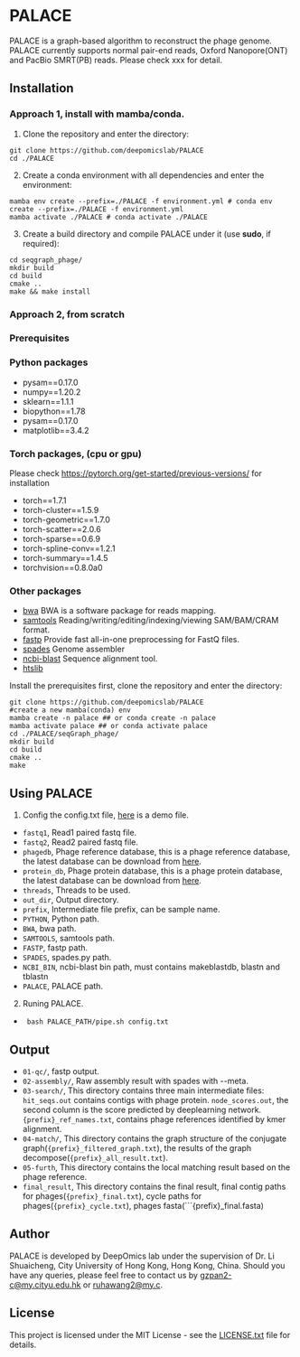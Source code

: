 # PALACE
PALACE is a graph-based algorithm to reconstruct the phage genome. PALACE currently supports normal pair-end reads, Oxford Nanopore(ONT) and PacBio SMRT(PB) reads. Please check xxx for detail.
## Installation
### Approach 1, install with mamba/conda.
1. Clone the repository and enter the directory:

```
git clone https://github.com/deepomicslab/PALACE
cd ./PALACE
```
2. Create a conda environment with all dependencies and enter the environment:
```
mamba env create --prefix=./PALACE -f environment.yml # conda env create --prefix=./PALACE -f environment.yml
mamba activate ./PALACE # conda activate ./PALACE

```
3. Create a build directory and compile PALACE under it (use **sudo**, if required):

```
cd seqgraph_phage/
mkdir build
cd build
cmake ..
make && make install
```
### Approach 2, from scratch
### Prerequisites
### Python packages
* pysam==0.17.0
* numpy==1.20.2
* sklearn==1.1.1
* biopython==1.78
* pysam==0.17.0
* matplotlib==3.4.2
### Torch packages, (cpu or gpu)
Please check https://pytorch.org/get-started/previous-versions/ for installation
* torch==1.7.1
* torch-cluster==1.5.9
* torch-geometric==1.7.0
* torch-scatter==2.0.6
* torch-sparse==0.6.9
* torch-spline-conv==1.2.1
* torch-summary==1.4.5
* torchvision==0.8.0a0
### Other packages
* [bwa](https://github.com/lh3/bwa) BWA is a software package for reads mapping.
* [samtools](http://www.htslib.org/download/) Reading/writing/editing/indexing/viewing SAM/BAM/CRAM format.
* [fastp](https://github.com/OpenGene/fastp) Provide fast all-in-one preprocessing for FastQ files.
* [spades](https://github.com/ablab/spades) Genome assembler
* [ncbi-blast](https://www.ncbi.nlm.nih.gov/books/NBK569861/) Sequence alignment tool.
* [htslib](http://www.htslib.org/download/)

Install the prerequisites first, clone the repository and enter the directory:
```
git clone https://github.com/deepomicslab/PALACE
#create a new mamba(conda) env
mamba create -n palace ## or conda create -n palace
mamba activate palace ## or conda activate palace
cd ./PALACE/seqGraph_phage/
mkdir build
cd build
cmake ..
make
```


## Using PALACE
1. Config the config.txt file, [here](https://github.com/deepomicslab/PALACE/blob/main/config.txt) is a demo file.
* ```fastq1```, Read1 paired fastq file.
* ```fastq2```, Read2 paired fastq file.
* ```phagedb```, Phage reference database, this is a phage reference database, the latest database can be download from [here](https://portal.nersc.gov/CheckV/checkv-db-v1.5/genome_db/checkv_reps.fna).
* ```protein_db```, Phage protein database, this is a phage protein database, the latest database can be download from [here](https://portland-my.sharepoint.com/:f:/g/personal/gzpan2-c_my_cityu_edu_hk/EpVA0ISAp4FBrclyldwpjEwBBHujF4zG2Gu3Vxa5AZICJw?e=5z2qUe).
* ```threads```, Threads to be used.
* ```out_dir```, Output directory.
* ```prefix```, Intermediate file prefix, can be sample name.
* ```PYTHON```, Python path.
* ```BWA```, bwa path.
* ```SAMTOOLS```, samtools path.
* ```FASTP```, fastp path.
* ```SPADES```, spades.py path.
* ```NCBI_BIN```, ncbi-blast bin path, must contains makeblastdb, blastn and tblastn 
* ```PALACE```, PALACE path.
2. Runing PALACE.

* ``` bash PALACE_PATH/pipe.sh config.txt```
## Output
* ```01-qc/```, fastp output.
* ```02-assembly/```, Raw assembly result with spades with --meta.
* ```03-search/```, This directory contains three main intermediate files: ```hit_seqs.out``` contains contigs with phage protein. ```node_scores.out```, the second column is the score predicted by deeplearning network. ```{prefix}_ref_names.txt```, contains phage references identified by kmer alignment. 
* ```04-match/```, This directory contains the graph structure of the conjugate graph(```{prefix}_filtered_graph.txt```), the results of the graph decompose(```{prefix}_all_result.txt```).
* ```05-furth```, This directory contains the local matching result based on the phage reference.
* ```final_result```, This directory contains the final result, final contig paths for phages(```{prefix}_final.txt```), cycle paths for phages(```{prefix}_cycle.txt```), phages fasta(```{prefix}_final.fasta)
## Author
PALACE is developed by DeepOmics lab under the supervision of Dr. Li Shuaicheng, City University of Hong Kong, Hong Kong, China. Should you have any queries, please feel free to contact us by gzpan2-c@my.cityu.edu.hk or ruhawang2@my.c.
## License
This project is licensed under the MIT License - see the [LICENSE.txt](https://github.com/deepomicslab/PALACE/blob/main/LICENSE.txt) file for details.
